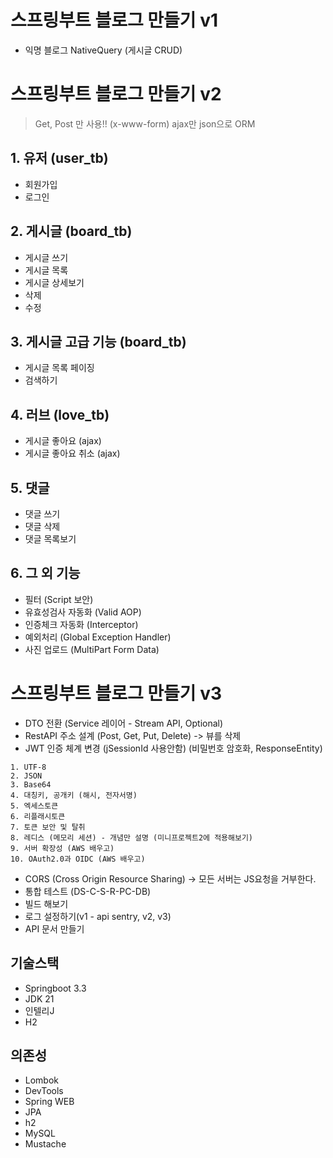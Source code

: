 # 스프링부트 블로그 만들기 v1

- 익명 블로그 NativeQuery (게시글 CRUD)

# 스프링부트 블로그 만들기 v2

> Get, Post 만 사용!! (x-www-form)
> ajax만 json으로
> ORM

## 1. 유저 (user_tb)

- 회원가입
- 로그인

## 2. 게시글 (board_tb)

- 게시글 쓰기
- 게시글 목록
- 게시글 상세보기
- 삭제
- 수정

## 3. 게시글 고급 기능 (board_tb)

- 게시글 목록 페이징
- 검색하기

## 4. 러브 (love_tb)

- 게시글 좋아요 (ajax)
- 게시글 좋아요 취소 (ajax)

## 5. 댓글

- 댓글 쓰기
- 댓글 삭제
- 댓글 목록보기

## 6. 그 외 기능

- 필터 (Script 보안)
- 유효성검사 자동화 (Valid AOP)
- 인증체크 자동화 (Interceptor)
- 예외처리 (Global Exception Handler)
- 사진 업로드 (MultiPart Form Data)

# 스프링부트 블로그 만들기 v3

- DTO 전환 (Service 레이어 - Stream API, Optional)
- RestAPI 주소 설계 (Post, Get, Put, Delete) -> 뷰를 삭제
- JWT 인증 체계 변경 (jSessionId 사용안함) (비밀번호 암호화, ResponseEntity)

```text
1. UTF-8
2. JSON
3. Base64
4. 대칭키, 공개키 (해시, 전자서명)
5. 엑세스토큰 
6. 리플래시토큰
7. 토큰 보안 및 탈취
8. 레디스 (메모리 세션) - 개념만 설명 (미니프로젝트2에 적용해보기)
9. 서버 확장성 (AWS 배우고)
10. OAuth2.0과 OIDC (AWS 배우고)
```

- CORS (Cross Origin Resource Sharing) -> 모든 서버는 JS요청을 거부한다.
- 통합 테스트 (DS-C-S-R-PC-DB)
- 빌드 해보기
- 로그 설정하기(v1 - api sentry, v2, v3)
- API 문서 만들기

## 기술스택

- Springboot 3.3
- JDK 21
- 인텔리J
- H2

## 의존성

- Lombok
- DevTools
- Spring WEB
- JPA
- h2
- MySQL
- Mustache
